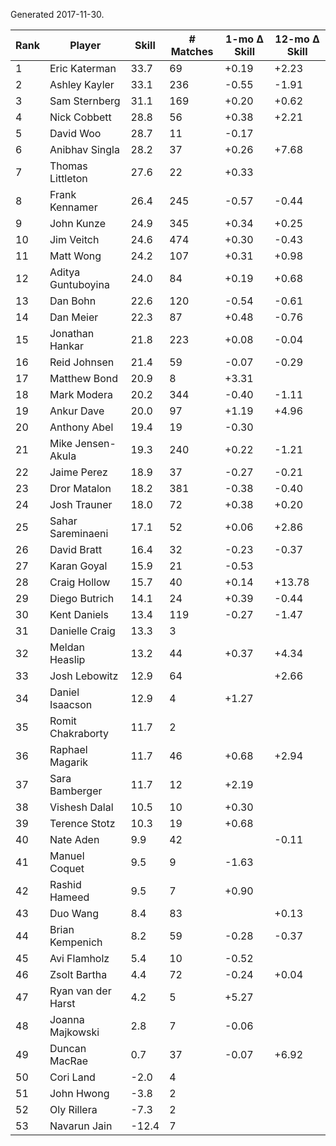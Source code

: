Generated 2017-11-30.

| Rank | Player             | Skill | # Matches | 1-mo Δ Skill | 12-mo Δ Skill |
|------|--------------------|-------|-----------|--------------|---------------|
|    1 | Eric Katerman      |  33.7 |        69 |        +0.19 |         +2.23 |
|    2 | Ashley Kayler      |  33.1 |       236 |        -0.55 |         -1.91 |
|    3 | Sam Sternberg      |  31.1 |       169 |        +0.20 |         +0.62 |
|    4 | Nick Cobbett       |  28.8 |        56 |        +0.38 |         +2.21 |
|    5 | David Woo          |  28.7 |        11 |        -0.17 |               |
|    6 | Anibhav Singla     |  28.2 |        37 |        +0.26 |         +7.68 |
|    7 | Thomas Littleton   |  27.6 |        22 |        +0.33 |               |
|    8 | Frank Kennamer     |  26.4 |       245 |        -0.57 |         -0.44 |
|    9 | John Kunze         |  24.9 |       345 |        +0.34 |         +0.25 |
|   10 | Jim Veitch         |  24.6 |       474 |        +0.30 |         -0.43 |
|   11 | Matt Wong          |  24.2 |       107 |        +0.31 |         +0.98 |
|   12 | Aditya Guntuboyina |  24.0 |        84 |        +0.19 |         +0.68 |
|   13 | Dan Bohn           |  22.6 |       120 |        -0.54 |         -0.61 |
|   14 | Dan Meier          |  22.3 |        87 |        +0.48 |         -0.76 |
|   15 | Jonathan Hankar    |  21.8 |       223 |        +0.08 |         -0.04 |
|   16 | Reid Johnsen       |  21.4 |        59 |        -0.07 |         -0.29 |
|   17 | Matthew Bond       |  20.9 |         8 |        +3.31 |               |
|   18 | Mark Modera        |  20.2 |       344 |        -0.40 |         -1.11 |
|   19 | Ankur Dave         |  20.0 |        97 |        +1.19 |         +4.96 |
|   20 | Anthony Abel       |  19.4 |        19 |        -0.30 |               |
|   21 | Mike Jensen-Akula  |  19.3 |       240 |        +0.22 |         -1.21 |
|   22 | Jaime Perez        |  18.9 |        37 |        -0.27 |         -0.21 |
|   23 | Dror Matalon       |  18.2 |       381 |        -0.38 |         -0.40 |
|   24 | Josh Trauner       |  18.0 |        72 |        +0.38 |         +0.20 |
|   25 | Sahar Sareminaeni  |  17.1 |        52 |        +0.06 |         +2.86 |
|   26 | David Bratt        |  16.4 |        32 |        -0.23 |         -0.37 |
|   27 | Karan Goyal        |  15.9 |        21 |        -0.53 |               |
|   28 | Craig Hollow       |  15.7 |        40 |        +0.14 |        +13.78 |
|   29 | Diego Butrich      |  14.1 |        24 |        +0.39 |         -0.44 |
|   30 | Kent Daniels       |  13.4 |       119 |        -0.27 |         -1.47 |
|   31 | Danielle Craig     |  13.3 |         3 |              |               |
|   32 | Meldan Heaslip     |  13.2 |        44 |        +0.37 |         +4.34 |
|   33 | Josh Lebowitz      |  12.9 |        64 |              |         +2.66 |
|   34 | Daniel Isaacson    |  12.9 |         4 |        +1.27 |               |
|   35 | Romit Chakraborty  |  11.7 |         2 |              |               |
|   36 | Raphael Magarik    |  11.7 |        46 |        +0.68 |         +2.94 |
|   37 | Sara Bamberger     |  11.7 |        12 |        +2.19 |               |
|   38 | Vishesh Dalal      |  10.5 |        10 |        +0.30 |               |
|   39 | Terence Stotz      |  10.3 |        19 |        +0.68 |               |
|   40 | Nate Aden          |   9.9 |        42 |              |         -0.11 |
|   41 | Manuel Coquet      |   9.5 |         9 |        -1.63 |               |
|   42 | Rashid Hameed      |   9.5 |         7 |        +0.90 |               |
|   43 | Duo Wang           |   8.4 |        83 |              |         +0.13 |
|   44 | Brian Kempenich    |   8.2 |        59 |        -0.28 |         -0.37 |
|   45 | Avi Flamholz       |   5.4 |        10 |        -0.52 |               |
|   46 | Zsolt Bartha       |   4.4 |        72 |        -0.24 |         +0.04 |
|   47 | Ryan van der Harst |   4.2 |         5 |        +5.27 |               |
|   48 | Joanna Majkowski   |   2.8 |         7 |        -0.06 |               |
|   49 | Duncan MacRae      |   0.7 |        37 |        -0.07 |         +6.92 |
|   50 | Cori Land          |  -2.0 |         4 |              |               |
|   51 | John Hwong         |  -3.8 |         2 |              |               |
|   52 | Oly Rillera        |  -7.3 |         2 |              |               |
|   53 | Navarun Jain       | -12.4 |         7 |              |               |